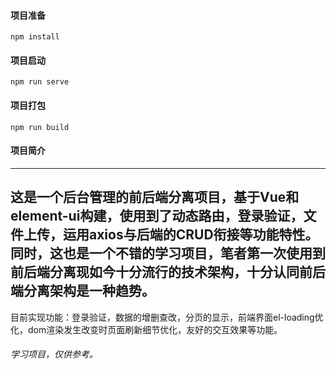 #### 项目准备
```
npm install
```

#### 项目启动
```
npm run serve
```

#### 项目打包
```
npm run build
```

#### 项目简介

------------
这是一个后台管理的前后端分离项目，基于Vue和element-ui构建，使用到了动态路由，登录验证，文件上传，运用axios与后端的CRUD衔接等功能特性。
同时，这也是一个不错的学习项目，笔者第一次使用到前后端分离现如今十分流行的技术架构，十分认同前后端分离架构是一种趋势。
------------
目前实现功能：登录验证，数据的增删查改，分页的显示，前端界面el-loading优化，dom渲染发生改变时页面刷新细节优化，友好的交互效果等功能。
###### 学习项目，仅供参考。